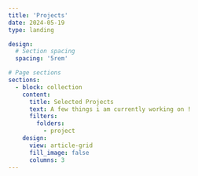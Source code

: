 ```yaml
---
title: 'Projects'
date: 2024-05-19
type: landing

design:
  # Section spacing
  spacing: '5rem'

# Page sections
sections:
  - block: collection
    content:
      title: Selected Projects
      text: A few things i am currently working on !
      filters:
        folders:
          - project
    design:
      view: article-grid
      fill_image: false
      columns: 3
---
```

